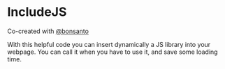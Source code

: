 # IncludeJS

Co-created with [@bonsanto](https://github.com/bonsanto)

With this helpful code you can insert dynamically a JS library into your webpage. You can call it when you have to use it, and save some loading time. 
